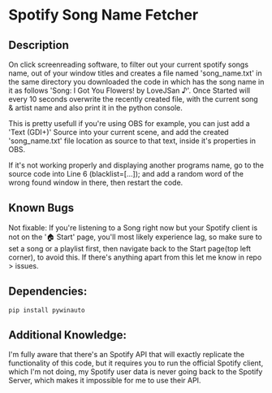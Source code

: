 # Spotify Song Name Fetcher

## Description
On click screenreading software, to filter out your current spotify songs name, out of your window titles and creates a file named 'song_name.txt' in the same directory you downloaded the code in which has the song name in it as follows 'Song: I Got You Flowers! by LoveJSan ♪'. Once Started will every 10 seconds overwrite the recently created file, with the current song & artist name and also print it in the python console.

This is pretty usefull if you're using OBS for example, you can just add a 'Text (GDI+)' Source into your current scene, and add the created 'song_name.txt' file location as source to that text, inside it's properties in OBS.

If it's not working properly and displaying another programs name, go to the source code into Line 6 (blacklist=[...]); and add a random word of the wrong found window in there, then restart the code.

## Known Bugs
Not fixable: If you're listening to a Song right now but your Spotify client is not on the '🏠 Start' page, you'll most likely experience lag, so make sure to set a song or a playlist first, then navigate back to the Start page(top left corner), to avoid this.
If there's anything apart from this let me know in repo > issues.

## Dependencies:

	pip install pywinauto


## Additional Knowledge:
I'm fully aware that there's an Spotify API that will exactly replicate the functionality of this code, but it requires you to run the official Spotify client, which I'm not doing, my Spotify user data is never going back to the Spotify Server, which makes it impossible for me to use their API.
